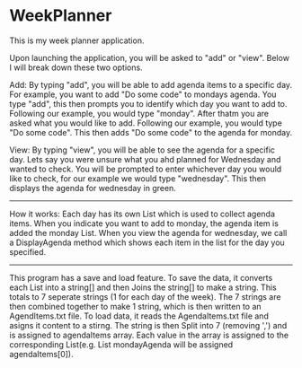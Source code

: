 # WeekPlanner
This is my week planner application. 

Upon launching the application, you will be asked to "add" or "view". Below I will break down these two options.

Add: By typing "add", you will be able to add agenda items to a specific day. For example, you want to add "Do some code" to mondays agenda. 
You type "add", this then prompts you to identify which day you want to add to. Following our example, you would type "monday". 
After thatm you are asked what you would like to add. Following our example, you would type "Do some code". This then adds "Do some code" to the agenda for monday.

View: By typing "view", you will be able to see the agenda for a specific day. Lets say you were unsure what you ahd planned for Wednesday and wanted to check.
You will be prompted to enter whichever day you would like to check, for our example we would type "wednesday". 
This then displays the agenda for wednesday in green. 

------------------------------------------------------------------------------------------------------------------------------------------------------------------------------------------------------------------

How it works:
Each day has its own List<string> which is used to collect agenda items. When you indicate you want to add to monday, the agenda item is added the monday List<string>. 
When you view the agenda for wednesday, we call a DisplayAgenda method which shows each item in the list for the day you specified. 

------------------------------------------------------------------------------------------------------------------------------------------------------------------------------------------------------------------


This program has a save and load feature. To save the data, it converts each List<string> into a string[] and then Joins the string[] to make a string. This totals to 7 seperate strings (1 for each day of the week).
The 7 strings are then combined together to make 1 string, which is then written to an AgendItems.txt file. 
To load data, it reads the AgendaItems.txt file and asigns it content to a stirng. The string is then Split into 7 (removing ',') and is assigned to agendaItems array.
Each value in the array is assigned to the corresponding List<string>(e.g. List<string> mondayAgenda will be assigned agendaItems[0]).